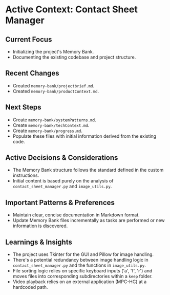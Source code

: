 # Active Context: Contact Sheet Manager

## Current Focus

-   Initializing the project's Memory Bank.
-   Documenting the existing codebase and project structure.

## Recent Changes

-   Created `memory-bank/projectbrief.md`.
-   Created `memory-bank/productContext.md`.

## Next Steps

-   Create `memory-bank/systemPatterns.md`.
-   Create `memory-bank/techContext.md`.
-   Create `memory-bank/progress.md`.
-   Populate these files with initial information derived from the existing code.

## Active Decisions & Considerations

-   The Memory Bank structure follows the standard defined in the custom instructions.
-   Initial content is based purely on the analysis of `contact_sheet_manager.py` and `image_utils.py`.

## Important Patterns & Preferences

-   Maintain clear, concise documentation in Markdown format.
-   Update Memory Bank files incrementally as tasks are performed or new information is discovered.

## Learnings & Insights

-   The project uses Tkinter for the GUI and Pillow for image handling.
-   There's a potential redundancy between image handling logic in `contact_sheet_manager.py` and the functions in `image_utils.py`.
-   File sorting logic relies on specific keyboard inputs ('a', 'f', 'r') and moves files into corresponding subdirectories within a `keep` folder.
-   Video playback relies on an external application (MPC-HC) at a hardcoded path.
